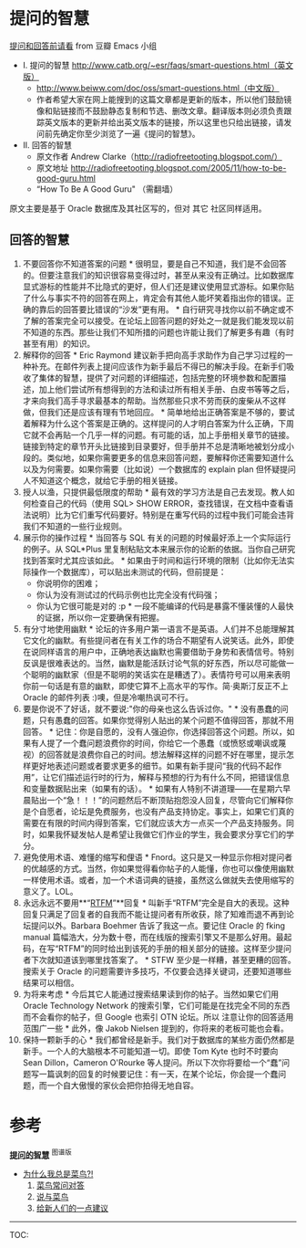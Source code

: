 # 提问的智慧 #
[提问和回答前请看](http://www.douban.com/group/topic/7350370) from 豆瓣 Emacs 小组

  * I. 提问的智慧 http://www.catb.org/~esr/faqs/smart-questions.html（英文版）
    * http://www.beiww.com/doc/oss/smart-questions.html（中文版）
    * 作者希望大家在网上能搜到的这篇文章都是更新的版本，所以他们鼓励镜像和贴链接而不鼓励静态复制和节选、删改文章。翻译版本则必须负责跟踪英文版本的更新并给出英文版本的链接，所以这里也只给出链接，请发问前先确定你至少浏览了一遍《提问的智慧》。
  * II. 回答的智慧
    * 原文作者 Andrew Clarke（http://radiofreetooting.blogspot.com/）
    * 原文地址 http://radiofreetooting.blogspot.com/2005/11/how-to-be-good-guru.html
    * “How To Be A Good Guru" （需翻墙）

原文主要是基于 Oracle 数据库及其社区写的，但对 其它 社区同样适用。

## 回答的智慧 ##
  1. 不要回答你不知道答案的问题
    * 很明显，要是自己不知道，我们是不会回答的。但要注意我们的知识很容易变得过时，甚至从来没有正确过。比如数据库显式游标的性能并不比隐式的更好，但人们还是建议使用显式游标。如果你贴了什么与事实不符的回答在网上，肯定会有其他人能坏笑着指出你的错误。正确的靠后的回答要比错误的“沙发”更有用。
    * 自行研究寻找你以前不确定或不了解的答案完全可以接受。在论坛上回答问题的好处之一就是我们能发现以前不知道的东西。那些让我们不知所措的问题也许能让我们了解更多有趣（有时甚至有用）的知识。
  1. 解释你的回答
    * Eric Raymond 建议新手把向高手求助作为自己学习过程的一种补充。在邮件列表上提问应该作为新手最后不得已的解决手段。在新手们吸收了集体的智慧，提供了对问题的详细描述，包括完整的环境参数和配置描述，加上他们尝试所有想得到的方法和读过所有相关手册、白皮书等等之后，才来向我们高手寻求最基本的帮助。当然那些只求不劳而获的废柴从不这样做，但我们还是应该有理有节地回应。
    * 简单地给出正确答案是不够的，要试着解释为什么这个答案是正确的。这样提问的人才明白答案为什么正确，下周它就不会再贴一个几乎一样的问题。有可能的话，加上手册相关章节的链接。链接到特定的章节开头比链接到目录要好，但手册并不总是清晰地被划分成小段的。类似地，如果你需要更多的信息来回答问题，要解释你还需要知道什么以及为何需要。如果你需要（比如说）一个数据库的 explain plan 但怀疑提问人不知道这个概念，就给它手册的相关链接。
  1. 授人以渔，只提供最低限度的帮助
    * 最有效的学习方法是自己去发现。教人如何检查自己的代码（使用 SQL> SHOW ERROR，查找错误，在文档中查看语法说明）比为它们重写代码要好。特别是在重写代码的过程中我们可能会违背我们不知道的一些行业规则。
  1. 展示你的操作过程
    * 当回答与 SQL 有关的问题的时候最好添上一个实际运行的例子。从 SQL\*Plus 里复制粘贴文本来展示你的论断的依据。当你自己研究找到答案时尤其应该如此。
    * 如果由于时间和运行环境的限制（比如你无法实际操作一个数据库），可以贴出未测试的代码，但前提是：
      * 你说明你的困难；
      * 你认为没有测试过的代码示例也比完全没有代码强；
      * 你认为它很可能是对的 :p
    * 一段不能编译的代码是暴露不懂装懂的人最快的证据，所以你一定要确保有把握。
  1. 有分寸地使用幽默
    * 论坛的许多用户第一语言不是英语。人们并不总能理解其它文化的幽默。有些提问者在有关工作的场合不期望有人说笑话。此外，即使在说同样语言的用户中，正确地表达幽默也需要借助于身势和表情信号。特别反讽是很难表达的。当然，幽默是能活跃讨论气氛的好东西，所以尽可能做一个聪明的幽默家（但是不聪明的笑话实在是糟透了）。表情符号可以用来表明你前一句话是有意的幽默，即使它算不上高水平的写作。简·奥斯汀反正不上 Oracle 的邮件列表 :)噢，但是冷嘲热讽可不行。
  1. 要是你说不了好话，就不要说:"你的母亲也这么告诉过你。"
    * 没有愚蠢的问题，只有愚蠢的回答。如果你觉得别人贴出的某个问题不值得回答，那就不用回答。
    * 记住：你是自愿的，没有人强迫你，你选择回答这个问题。所以，如果有人提了一个蠢问题浪费你的时间，你给它一个愚蠢（或愤怒或嘲讽或蔑视）的回答就是浪费你自己的时间。想法解释这样的问题不好在哪里，提示怎样更好地表述问题或者要求更多的细节。如果有新手提问“我的代码不起作用”，让它们描述运行时的行为，解释与预想的行为有什么不同，把错误信息和变量数据贴出来（如果有的话）。
    * 如果有人特别不讲道理——在星期六早晨贴出一个“急！！！”的问题然后不断顶贴抱怨没人回复，尽管向它们解释你是个自愿者，论坛是免费服务，也没有产品支持协定。事实上，如果它们真的需要在有限的时间内得到答案，它们就应该大方一点买一个产品支持服务。同时，如果我怀疑发帖人是希望让我做它们作业的学生，我会要求分享它们的学分。
  1. 避免使用术语、难懂的缩写和俚语
    * Fnord。这只是又一种显示你相对提问者的优越感的方式。当然，你如果觉得看你帖子的人能懂，你也可以像使用幽默一样使用术语。或者，加一个术语词典的链接，虽然这么做就失去使用缩写的意义了。LOL。
  1. 永远永远不要用**“[RTFM](http://zh.wikipedia.org/zh-hant/RTFM)”**回复
    * 叫新手“RTFM”完全是自大的表现。这种回复只满足了回复者的自我而不能让提问者有所收获，除了知难而退不再到论坛提问以外。Barbara Boehmer 告诉了我这一点。要记住 Oracle 的 fking manual 篇幅浩大，分为数十卷，而在线版的搜索引擎又不是那么好用。最起码，在写“RTFM”的同时给出到该死的手册的相关部分的链接。这样至少提问者下次就知道该到哪里找答案了。
    * STFW 至少是一样糟，甚至更糟的回答。搜索关于 Oracle 的问题需要许多技巧，不仅要会选择关键词，还要知道哪些结果可以相信。
  1. 为将来考虑
    * 今后其它人能通过搜索结果读到你的帖子。当然如果它们用 Oracle Technology Network 的搜索引擎，它们可能是在找完全不同的东西而不会看你的帖子，但 Google 也索引 OTN 论坛。所以
注意让你的回答适用范围广一些
    * 此外，像 Jakob Nielsen 提到的，你将来的老板可能也会看。
  1. 保持一颗新手的心
    * 我们都曾经是新手。我们对于数据库的某些方面仍然都是新手。一个人的大脑根本不可能知道一切。即使 Tom Kyte 也时不时要向 Sean Dillon，Cameron O'Rourke 等人提问。所以下次你将要给一个“蠢”问题写一篇讽刺的回复的时候要记住：有一天，在某个论坛，你会提一个蠢问题，而一个自大傲慢的家伙会把你拍得无地自容。

# 参考 #
**[提问的智慧](http://wiki.woodpecker.org.cn/moin/AskForHelp)** <sup>图谱版</sup>

  * [为什么我总是菜鸟?!](WhyForeverFresher.md)
    1. [菜鸟常问对答](FaqForFreshbird.md)
    1. [说与菜鸟](ProposeForFreshPyer.md)
    1. [给新人们的一点建议](SuggestForFreshPyer.md)


---

TOC: 
